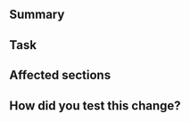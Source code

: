 <!--
  Thanks for submitting a merge request!
-->
## Summary

<!--
 Explain the **motivation** for making this change. What existing problem does the merge request solve?
-->

## Task

<!-- If you have any tasks assigned to this merge request -->


## Affected sections

<!-- A list of files or functionality that were altered by this MR -->

## How did you test this change?

<!--
  Demonstrate the code is solid. Example: The exact commands you ran and their output, screenshots / videos if merge request changes the user interface.
  How exactly did you verify that your MR solves the issue you wanted to solve?
  If you leave this empty, your MR will very likely be closed.
-->
